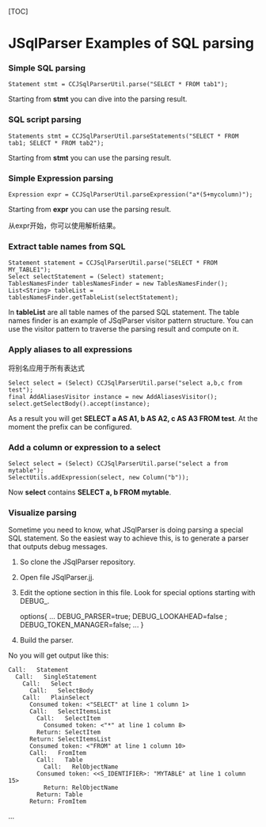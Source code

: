 [TOC]

# JSqlParser Examples of SQL parsing

### Simple SQL parsing

```
Statement stmt = CCJSqlParserUtil.parse("SELECT * FROM tab1");

```

Starting from **stmt** you can dive into the parsing result.

### SQL script parsing

```
Statements stmt = CCJSqlParserUtil.parseStatements("SELECT * FROM tab1; SELECT * FROM tab2");

```

Starting from **stmt** you can use the parsing result.

### Simple Expression parsing

```
Expression expr = CCJSqlParserUtil.parseExpression("a*(5+mycolumn)");

```

Starting from **expr** you can use the parsing result.

从expr开始，你可以使用解析结果。

### Extract table names from SQL

```
Statement statement = CCJSqlParserUtil.parse("SELECT * FROM MY_TABLE1");
Select selectStatement = (Select) statement;
TablesNamesFinder tablesNamesFinder = new TablesNamesFinder();
List<String> tableList = tablesNamesFinder.getTableList(selectStatement);

```

In **tableList** are all table names of the parsed SQL statement. The table names finder is an example of JSqlParser visitor pattern structure. You can use the visitor pattern to traverse the parsing result and compute on it.

### Apply aliases to all expressions

将别名应用于所有表达式

```
Select select = (Select) CCJSqlParserUtil.parse("select a,b,c from test");
final AddAliasesVisitor instance = new AddAliasesVisitor();
select.getSelectBody().accept(instance);

```

As a result you will get **SELECT a AS A1, b AS A2, c AS A3 FROM test**. At the moment the prefix can be configured.

### Add a column or expression to a select

```
Select select = (Select) CCJSqlParserUtil.parse("select a from mytable");
SelectUtils.addExpression(select, new Column("b"));

```

Now **select** contains **SELECT a, b FROM mytable**.

### Visualize parsing

Sometime you need to know, what JSqlParser is doing parsing a special SQL statement. So the easiest way to achieve this, is to generate a parser that outputs debug messages.

1. So clone the JSqlParser repository.

2. Open file JSqlParser.jj.

3. Edit the optione section in this file. Look for special options starting with DEBUG_.

   options{ ... DEBUG_PARSER=true; DEBUG_LOOKAHEAD=false ; DEBUG_TOKEN_MANAGER=false; ... }

4. Build the parser.

No you will get output like this:

```
Call:   Statement
  Call:   SingleStatement
    Call:   Select
      Call:   SelectBody
	Call:   PlainSelect
	  Consumed token: <"SELECT" at line 1 column 1>
	  Call:   SelectItemsList
	    Call:   SelectItem
	      Consumed token: <"*" at line 1 column 8>
	    Return: SelectItem
	  Return: SelectItemsList
	  Consumed token: <"FROM" at line 1 column 10>
	  Call:   FromItem
	    Call:   Table
	      Call:   RelObjectName
		Consumed token: <<S_IDENTIFIER>: "MYTABLE" at line 1 column 15>
	      Return: RelObjectName
	    Return: Table
	  Return: FromItem

```

...